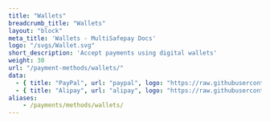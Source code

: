 ```yaml
---
title: "Wallets"
breadcrumb_title: "Wallets"
layout: "block"
meta_title: 'Wallets - MultiSafepay Docs'
logo: "/svgs/Wallet.svg"
short_description: 'Accept payments using digital wallets'
weight: 30
url: "/payment-methods/wallets/"
data:
  - { title: "PayPal", url: "paypal", logo: "https://raw.githubusercontent.com/MultiSafepay/docs/master/static/logo/Payment_methods/PayPal.svg" }
  - { title: "Alipay", url: "alipay", logo: "https://raw.githubusercontent.com/MultiSafepay/docs/master/static/logo/Payment_methods/Alipay.svg" }
aliases:
    - /payments/methods/wallets/
--- 
```

